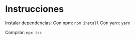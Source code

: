 # Instrucciones

Instalar dependencias:
  Con npm: `npm install`
  Con yarn: `yarn`

Compilar: `npx tsc`
